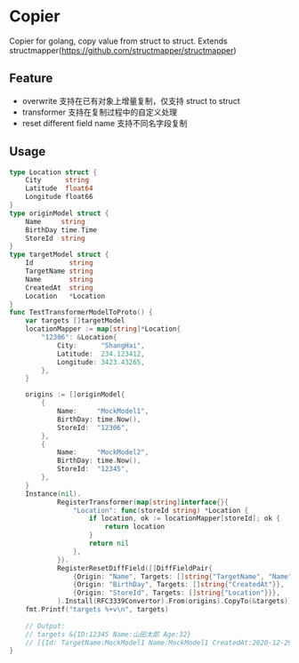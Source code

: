 # Copier

Copier for golang, copy value from struct to struct. Extends structmapper(https://github.com/structmapper/structmapper)

## Feature

- overwrite 支持在已有对象上增量复制，仅支持 struct to struct
- transformer 支持在复制过程中的自定义处理
- reset different field name 支持不同名字段复制

## Usage

```go
type Location struct {
	City      string
	Latitude  float64
	Longitude float66
}
type originModel struct {
	Name     string
	BirthDay time.Time
	StoreId  string
}
type targetModel struct {
	Id         string
	TargetName string
	Name       string
	CreatedAt  string
	Location   *Location
}
func TestTransformerModelToProto() {
	var targets []targetModel
	locationMapper := map[string]*Location{
		"12306": &Location{
			City:      "ShangHai",
			Latitude:  234.123412,
			Longitude: 3423.43265,
		},
	}

	origins := []originModel{
		{
			Name:     "MockModel1",
			BirthDay: time.Now(),
			StoreId:  "12306",
		},
		{
			Name:     "MockModel2",
			BirthDay: time.Now(),
			StoreId:  "12345",
		},
	}
	Instance(nil).
    		RegisterTransformer(map[string]interface{}{
    			"Location": func(storeId string) *Location {
    				if location, ok := locationMapper[storeId]; ok {
    					return location
    				}
    				return nil
    			},
    		}).
    		RegisterResetDiffField([]DiffFieldPair{
    			{Origin: "Name", Targets: []string{"TargetName", "Name"}},
    			{Origin: "BirthDay", Targets: []string{"CreatedAt"}},
    			{Origin: "StoreId", Targets: []string{"Location"}}},
    		).Install(RFC3339Convertor).From(origins).CopyTo(&targets))
    fmt.Printf("targets %+v\n", targets)
    
    // Output:
    // targets &{ID:12345 Name:山田太郎 Age:32}
    // [{Id: TargetName:MockModel1 Name:MockModel1 CreatedAt:2020-12-29T13:55:17.883+08:00 Location:0xc00000e660} {Id: TargetName:MockModel2 Name:MockModel2 CreatedAt:2020-12-29T13:55:17.883+08:00 Location:<nil>}]
}
```
